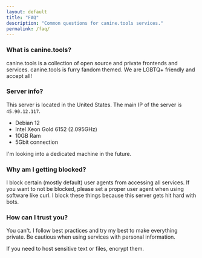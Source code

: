 ```yaml
---
layout: default
title: "FAQ"
description: "Common questions for canine.tools services."
permalink: /faq/
---
```

### What is canine.tools?
canine.tools is a collection of open source and private frontends and services. canine.tools is furry fandom themed. We are LGBTQ+ friendly and accept all!

### Server info?
This server is located in the United States. The main IP of the server is `45.90.12.117`.
* Debian 12
* Intel Xeon Gold 6152 (2.095GHz)
* 10GB Ram
* 5Gbit connection

I'm looking into a dedicated machine in the future.

### Why am I getting blocked?
I block certain (mostly default) user agents from accessing all services. If you want to not be blocked, please set a proper user agent when using software like curl. I block these things because this server gets hit hard with bots.

### How can I trust you?
You can't. I follow best practices and try my best to make everything private. Be cautious when using services with personal information.

If you need to host sensitive text or files, encrypt them.